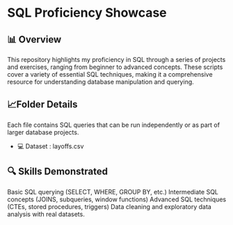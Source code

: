 # SQL Proficiency Showcase

## 📊 **Overview**

This repository highlights my proficiency in SQL through a series of projects and exercises, ranging from beginner to advanced concepts. These scripts cover a variety of essential SQL techniques, making it a comprehensive resource for understanding database manipulation and querying.

## 📈**Folder Details**

Each file contains SQL queries that can be run independently or as part of larger database projects.


- 💻 Dataset : layoffs.csv

## 🔍 **Skills Demonstrated**

Basic SQL querying (SELECT, WHERE, GROUP BY, etc.)
Intermediate SQL concepts (JOINS, subqueries, window functions)
Advanced SQL techniques (CTEs, stored procedures, triggers)
Data cleaning and exploratory data analysis with real datasets.


